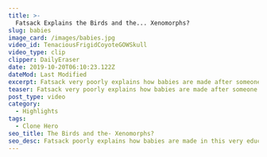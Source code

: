 ```yaml
---
title: >-
  Fatsack Explains the Birds and the... Xenomorphs?
slug: babies
image_card: /images/babies.jpg
video_id: TenaciousFrigidCoyoteGOWSkull
video_type: clip
clipper: DailyEraser
date: 2019-10-20T06:10:23.122Z
dateMod: Last Modified
excerpt: Fatsack very poorly explains how babies are made after someone asked in chat.
teaser: Fatsack very poorly explains how babies are made after someone asked in chat.
post_type: video
category:
  - Highlights
tags:
  - Clone Hero
seo_title: The Birds and the- Xenomorphs?
seo_desc: Fatsack poorly explains how babies are made in this very educational clip.
---
```

